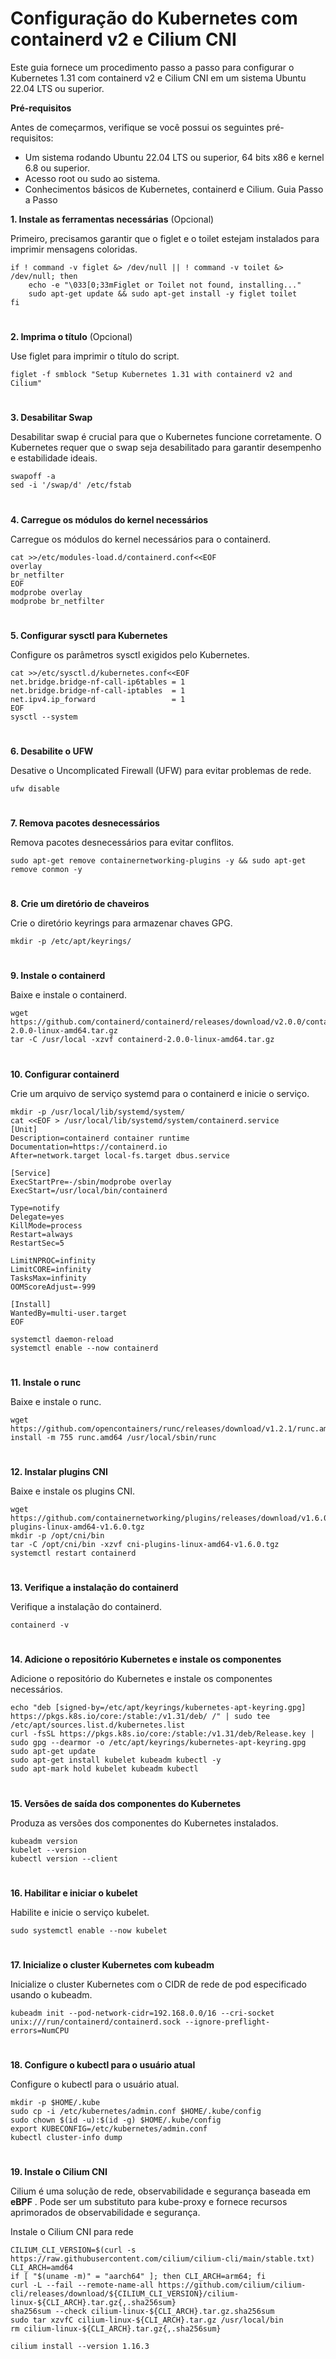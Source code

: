 # Configuração do Kubernetes com containerd v2 e Cilium CNI
Este guia fornece um procedimento passo a passo para configurar o Kubernetes 1.31 com containerd v2 e Cilium CNI em um sistema Ubuntu 22.04 LTS ou superior.

**Pré-requisitos**

Antes de começarmos, verifique se você possui os seguintes pré-requisitos:

* Um sistema rodando Ubuntu 22.04 LTS ou superior, 64 bits x86 e kernel 6.8 ou superior.
* Acesso root ou sudo ao sistema.
* Conhecimentos básicos de Kubernetes, containerd e Cilium.
Guia Passo a Passo

**1. Instale as ferramentas necessárias** (Opcional)

Primeiro, precisamos garantir que o figlet e o toilet estejam instalados para imprimir mensagens coloridas.

```
if ! command -v figlet &> /dev/null || ! command -v toilet &> /dev/null; then
    echo -e "\033[0;33mFiglet or Toilet not found, installing..."
    sudo apt-get update && sudo apt-get install -y figlet toilet
fi
```
#
**2. Imprima o título** (Opcional)

Use figlet para imprimir o título do script.
```
figlet -f smblock "Setup Kubernetes 1.31 with containerd v2 and Cilium"
```
#
**3. Desabilitar Swap**

Desabilitar swap é crucial para que o Kubernetes funcione corretamente. O Kubernetes requer que o swap seja desabilitado para garantir desempenho e estabilidade ideais.
```
swapoff -a
sed -i '/swap/d' /etc/fstab
```
#
**4. Carregue os módulos do kernel necessários**

Carregue os módulos do kernel necessários para o containerd.
```
cat >>/etc/modules-load.d/containerd.conf<<EOF
overlay
br_netfilter
EOF
modprobe overlay
modprobe br_netfilter
```
#
**5. Configurar sysctl para Kubernetes**

Configure os parâmetros sysctl exigidos pelo Kubernetes.
```
cat >>/etc/sysctl.d/kubernetes.conf<<EOF
net.bridge.bridge-nf-call-ip6tables = 1
net.bridge.bridge-nf-call-iptables  = 1
net.ipv4.ip_forward                 = 1
EOF
sysctl --system
```
#
**6. Desabilite o UFW**

Desative o Uncomplicated Firewall (UFW) para evitar problemas de rede.
```
ufw disable
```
#
**7. Remova pacotes desnecessários**

Remova pacotes desnecessários para evitar conflitos.
```
sudo apt-get remove containernetworking-plugins -y && sudo apt-get remove conmon -y
```
#
**8. Crie um diretório de chaveiros**

Crie o diretório keyrings para armazenar chaves GPG.
```
mkdir -p /etc/apt/keyrings/
```
#
**9. Instale o containerd**

Baixe e instale o containerd.
```
wget https://github.com/containerd/containerd/releases/download/v2.0.0/containerd-2.0.0-linux-amd64.tar.gz
tar -C /usr/local -xzvf containerd-2.0.0-linux-amd64.tar.gz
```
#
**10. Configurar containerd**

Crie um arquivo de serviço systemd para o containerd e inicie o serviço.
```
mkdir -p /usr/local/lib/systemd/system/
cat <<EOF > /usr/local/lib/systemd/system/containerd.service
[Unit]
Description=containerd container runtime
Documentation=https://containerd.io
After=network.target local-fs.target dbus.service

[Service]
ExecStartPre=-/sbin/modprobe overlay
ExecStart=/usr/local/bin/containerd

Type=notify
Delegate=yes
KillMode=process
Restart=always
RestartSec=5

LimitNPROC=infinity
LimitCORE=infinity
TasksMax=infinity
OOMScoreAdjust=-999

[Install]
WantedBy=multi-user.target
EOF

systemctl daemon-reload
systemctl enable --now containerd
```
#
**11. Instale o runc**

Baixe e instale o runc.
```
wget https://github.com/opencontainers/runc/releases/download/v1.2.1/runc.amd64
install -m 755 runc.amd64 /usr/local/sbin/runc
```
#
**12. Instalar plugins CNI**

Baixe e instale os plugins CNI.
```
wget https://github.com/containernetworking/plugins/releases/download/v1.6.0/cni-plugins-linux-amd64-v1.6.0.tgz
mkdir -p /opt/cni/bin
tar -C /opt/cni/bin -xzvf cni-plugins-linux-amd64-v1.6.0.tgz
systemctl restart containerd
```
#
**13. Verifique a instalação do containerd**

Verifique a instalação do containerd.
```
containerd -v
```
#
**14. Adicione o repositório Kubernetes e instale os componentes**

Adicione o repositório do Kubernetes e instale os componentes necessários.
```
echo "deb [signed-by=/etc/apt/keyrings/kubernetes-apt-keyring.gpg] https://pkgs.k8s.io/core:/stable:/v1.31/deb/ /" | sudo tee /etc/apt/sources.list.d/kubernetes.list
curl -fsSL https://pkgs.k8s.io/core:/stable:/v1.31/deb/Release.key | sudo gpg --dearmor -o /etc/apt/keyrings/kubernetes-apt-keyring.gpg
sudo apt-get update
sudo apt-get install kubelet kubeadm kubectl -y
sudo apt-mark hold kubelet kubeadm kubectl
```
#
**15. Versões de saída dos componentes do Kubernetes**

Produza as versões dos componentes do Kubernetes instalados.
```
kubeadm version
kubelet --version
kubectl version --client
```
#
**16. Habilitar e iniciar o kubelet**

Habilite e inicie o serviço kubelet.
```
sudo systemctl enable --now kubelet
```
#
**17. Inicialize o cluster Kubernetes com kubeadm**

Inicialize o cluster Kubernetes com o CIDR de rede de pod especificado usando o kubeadm.
```
kubeadm init --pod-network-cidr=192.168.0.0/16 --cri-socket unix:///run/containerd/containerd.sock --ignore-preflight-errors=NumCPU
```
#
**18. Configure o kubectl para o usuário atual**

Configure o kubectl para o usuário atual.
```
mkdir -p $HOME/.kube
sudo cp -i /etc/kubernetes/admin.conf $HOME/.kube/config
sudo chown $(id -u):$(id -g) $HOME/.kube/config
export KUBECONFIG=/etc/kubernetes/admin.conf
kubectl cluster-info dump
```
#
**19. Instale o Cilium CNI**

Cilium é uma solução de rede, observabilidade e segurança baseada em **eBPF** . Pode ser um substituto para kube-proxy e fornece recursos aprimorados de observabilidade e segurança.

Instale o Cilium CNI para rede
```
CILIUM_CLI_VERSION=$(curl -s https://raw.githubusercontent.com/cilium/cilium-cli/main/stable.txt)
CLI_ARCH=amd64
if [ "$(uname -m)" = "aarch64" ]; then CLI_ARCH=arm64; fi
curl -L --fail --remote-name-all https://github.com/cilium/cilium-cli/releases/download/${CILIUM_CLI_VERSION}/cilium-linux-${CLI_ARCH}.tar.gz{,.sha256sum}
sha256sum --check cilium-linux-${CLI_ARCH}.tar.gz.sha256sum
sudo tar xzvfC cilium-linux-${CLI_ARCH}.tar.gz /usr/local/bin
rm cilium-linux-${CLI_ARCH}.tar.gz{,.sha256sum}

cilium install --version 1.16.3
```
#
